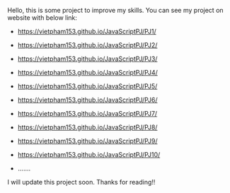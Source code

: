 Hello,  this is some project to improve my skills. You can see my project on website with below link:
- https://vietpham153.github.io/JavaScriptPJ/PJ1/
- https://vietpham153.github.io/JavaScriptPJ/PJ2/
- https://vietpham153.github.io/JavaScriptPJ/PJ3/
- https://vietpham153.github.io/JavaScriptPJ/PJ4/
- https://vietpham153.github.io/JavaScriptPJ/PJ5/
- https://vietpham153.github.io/JavaScriptPJ/PJ6/
- https://vietpham153.github.io/JavaScriptPJ/PJ7/
- https://vietpham153.github.io/JavaScriptPJ/PJ8/
- https://vietpham153.github.io/JavaScriptPJ/PJ9/
- https://vietpham153.github.io/JavaScriptPJ/PJ10/

- .......



I will update this project soon.
Thanks for reading!!